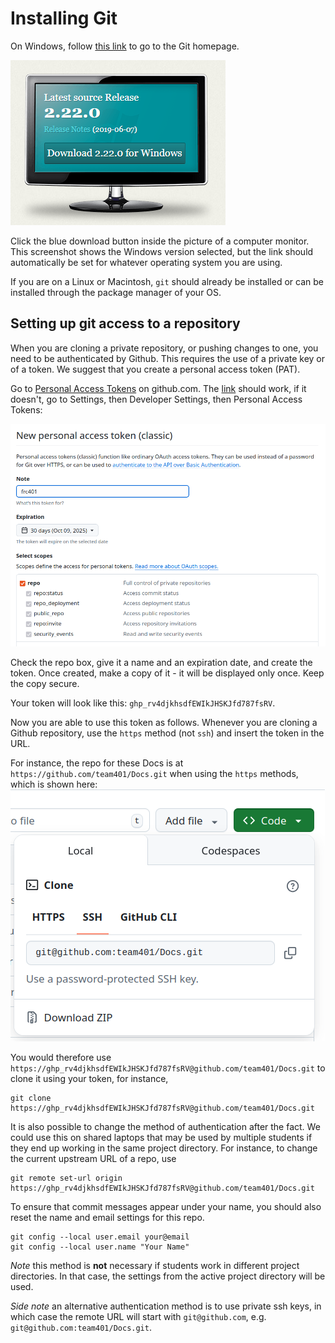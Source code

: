 
# Installing Git

On Windows, follow [this link](https://git-scm.com/) to go to the Git homepage.

![Git-Download](../../images/Git-Download.PNG)

Click the blue download button inside the picture of a computer monitor.  This screenshot shows the Windows version selected, but the link should automatically be set for whatever operating system you are using.

If you are on a Linux or Macintosh, `git` should already be installed or can
be installed through the package manager of your OS.

## Setting up git access to a repository
When you are cloning a private repository, or pushing changes to one, you need
to be authenticated by Github.  This requires the use of a private key or of
a token.  We suggest that you create a personal access token (PAT).

Go to [Personal Access Tokens](https://github.com/settings/tokens) on github.com.
The [link](https://github.com/settings/tokens) should work, if it doesn't, go to 
Settings, then Developer Settings, then Personal Access Tokens:

![create a personal access token on github](/images/create-pat-on-github.png)

Check the repo box, give it a name and an expiration date, and create the token.
Once created, make a copy of it - it will be displayed only once.
Keep the copy secure.

Your token will look like this: `ghp_rv4djkhsdfEWIkJHSKJfd787fsRV`.

Now you are able to use this token as follows.
Whenever you are cloning a Github repository, use the `https` method (not `ssh`)
and insert the token in the URL.

For instance, the repo for these Docs is at `https://github.com/team401/Docs.git` when 
using the `https` methods, which is shown here:
![clone from github](/images/clone-from-github.png)

You would therefore use
`https://ghp_rv4djkhsdfEWIkJHSKJfd787fsRV@github.com/team401/Docs.git` to clone 
it using your token, for instance,
```
git clone https://ghp_rv4djkhsdfEWIkJHSKJfd787fsRV@github.com/team401/Docs.git
```

It is also possible to change the method of authentication after the fact.
We could use this on shared laptops that may be used by multiple students
if they end up working in the same project directory.
For instance, to change the current upstream URL of a repo, use
```
git remote set-url origin https://ghp_rv4djkhsdfEWIkJHSKJfd787fsRV@github.com/team401/Docs.git
```
To ensure that commit messages appear under your name, you should also reset
the name and email settings for this repo.
```
git config --local user.email your@email
git config --local user.name "Your Name"
```

*Note* this method is **not** necessary if students work in different project
directories. In that case, the settings from the active project directory will be used.

*Side note* an alternative authentication method is to use private ssh keys, in which case 
the remote URL will start with `git@github.com`, e.g. `git@github.com:team401/Docs.git`.
